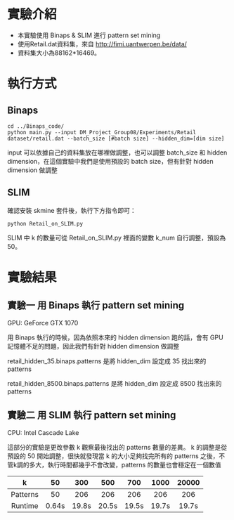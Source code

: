 # 實驗介紹

* 本實驗使用 Binaps & SLIM 進行 pattern set mining
* 使用Retail.dat資料集，來自 http://fimi.uantwerpen.be/data/
* 資料集大小為88162*16469。

# 執行方式
## Binaps
```
cd ../Binaps_code/  
python main.py --input DM_Project_Group08/Experiments/Retail dataset/retail.dat --batch_size [#batch size] --hidden_dim=[dim size]
```
input 可以依據自己的資料集放在哪裡做調整，也可以調整 batch_size 和 hidden dimension，在這個實驗中我們是使用預設的 batch size，但有針對 hidden dimension 做調整
## SLIM
確認安裝 skmine 套件後，執行下方指令即可：
```
python Retail_on_SLIM.py
```
SLIM 中 k 的數量可從 Retail_on_SLIM.py 裡面的變數 k_num 自行調整，預設為 50。
# 實驗結果
## 實驗一 用 Binaps 執行 pattern set mining
GPU: GeForce GTX 1070

用 Binaps 執行的時候，因為依照本來的 hidden dimension 跑的話，會有 GPU 記憶體不足的問題，因此我們有針對 hidden dimension 做調整

retail_hidden_35.binaps.patterns 是將 hidden_dim 設定成 35 找出來的 patterns

retail_hidden_8500.binaps.patterns 是將 hidden_dim 設定成 8500 找出來的 patterns
## 實驗二 用 SLIM 執行 pattern set mining
CPU: Intel Cascade Lake

這部分的實驗是更改參數 k 觀察最後找出的 patterns 數量的差異。
k 的調整是從預設的 50 開始調整，很快就發現當 k 的大小足夠找完所有的 patterns 之後，不管k調的多大，執行時間都幾乎不會改變，patterns 的數量也會穩定在一個數值

|  k | 50 | 300 | 500 | 700 | 1000 | 20000 | 
|:---:|:---:|:---:|:---:|:---:|:---:|:---:|
| Patterns | 50 | 206 | 206 | 206 | 206 | 206 | 206 | 
| Runtime  | 0.64s | 19.8s | 20.5s | 19.5s | 19.7s | 19.7s |
